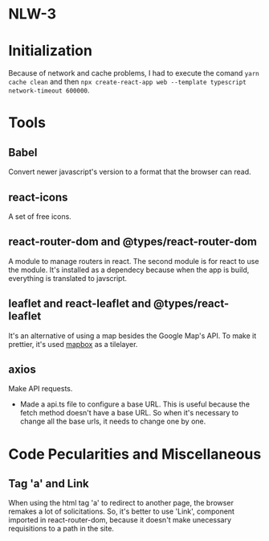 # NLW-3
# Initialization
Because of network and cache problems, I had to execute the comand `yarn cache clean` and then `npx create-react-app web --template typescript network-timeout 600000`.

# Tools
## Babel 
Convert newer javascript's version to a format that the browser can read. 

## react-icons
A set of free icons.

## react-router-dom and @types/react-router-dom
A module to manage routers in react. The second module is for react to use the module. It's installed as a dependecy because when the app is build, everything is translated to javscript.

## leaflet and react-leaflet and @types/react-leaflet
It's an alternative of using a map besides the Google Map's API. To make it prettier, it's used [mapbox](https://www.mapbox.com/) as a tilelayer.

## axios 
Make API requests.
* Made a api.ts file to configure a base URL. This is useful because the fetch method doesn't have a base URL. So when it's necessary to change all the base urls, it needs to change one by one. 

# Code Pecularities and Miscellaneous
## Tag 'a' and Link
When using the html tag 'a' to redirect to another page, the browser remakes a lot of solicitations. So, it's better to use 'Link', component imported in react-router-dom, because it doesn't make unecessary requisitions to a path in the site.
